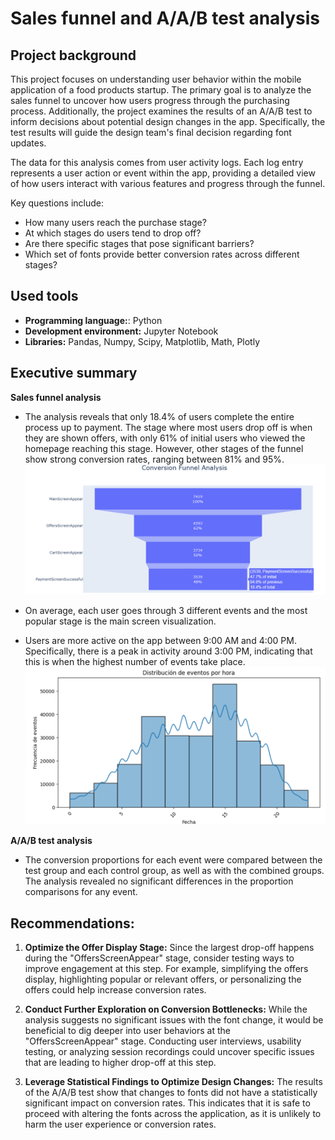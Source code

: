 # Sales funnel and A/A/B test analysis

## Project background
This project focuses on understanding user behavior within the mobile application of a food products startup. The primary goal is to analyze the sales funnel to uncover how users progress through the purchasing process. Additionally, the project examines the results of an A/A/B test to inform decisions about potential design changes in the app. Specifically, the test results will guide the design team's final decision regarding font updates.

The data for this analysis comes from user activity logs. Each log entry represents a user action or event within the app, providing a detailed view of how users interact with various features and progress through the funnel.  

Key questions include:

- How many users reach the purchase stage?
- At which stages do users tend to drop off?
- Are there specific stages that pose significant barriers?
- Which set of fonts provide better conversion rates across different stages?

## Used tools
- **Programming language:**: Python
- **Development environment:** Jupyter Notebook
- **Libraries:** Pandas, Numpy, Scipy, Matplotlib, Math, Plotly

## Executive summary
**Sales funnel analysis**
- The analysis reveals that only 18.4% of users complete the entire process up to payment. The stage where most users drop off is when they are shown offers, with only 61% of initial users who viewed the homepage reaching this stage. However, other stages of the funnel show strong conversion rates, ranging between 81% and 95%.
![Description](images/funnel.png)

- On average, each user goes through 3 different events and the most popular stage is the main screen visualization.
- Users are more active on the app between 9:00 AM and 4:00 PM. Specifically, there is a peak in activity around 3:00 PM, indicating that this is when the highest number of events take place.
![Description](images/distribucion_eventos_hora.png)

**A/A/B test analysis**
- The conversion proportions for each event were compared between the test group and each control group, as well as with the combined groups. The analysis revealed no significant differences in the proportion comparisons for any event.

## Recommendations:
1. **Optimize the Offer Display Stage:** Since the largest drop-off happens during the "OffersScreenAppear" stage, consider testing ways to improve engagement at this step. For example, simplifying the offers display, highlighting popular or relevant offers, or personalizing the offers could help increase conversion rates.
   
3. **Conduct Further Exploration on Conversion Bottlenecks:** While the analysis suggests no significant issues with the font change, it would be beneficial to dig deeper into user behaviors at the "OffersScreenAppear" stage. Conducting user interviews, usability testing, or analyzing session recordings could uncover specific issues that are leading to higher drop-off at this step.
   
5. **Leverage Statistical Findings to Optimize Design Changes:** The results of the A/A/B test show that changes to fonts did not have a statistically significant impact on conversion rates. This indicates that it is safe to proceed with altering the fonts across the application, as it is unlikely to harm the user experience or conversion rates.
 
